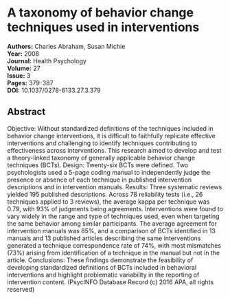 # A taxonomy of behavior change techniques used in interventions

**Authors:** Charles Abraham, Susan Michie  
**Year:** 2008  
**Journal:** Health Psychology  
**Volume:** 27  
**Issue:** 3  
**Pages:** 379-387  
**DOI:** 10.1037/0278-6133.27.3.379  

## Abstract
Objective: Without standardized definitions of the techniques included in behavior change interventions, it is difficult to faithfully replicate effective interventions and challenging to identify techniques contributing to effectiveness across interventions. This research aimed to develop and test a theory-linked taxonomy of generally applicable behavior change techniques (BCTs). Design: Twenty-six BCTs were defined. Two psychologists used a 5-page coding manual to independently judge the presence or absence of each technique in published intervention descriptions and in intervention manuals. Results: Three systematic reviews yielded 195 published descriptions. Across 78 reliability tests (i.e., 26 techniques applied to 3 reviews), the average kappa per technique was 0.79, with 93% of judgments being agreements. Interventions were found to vary widely in the range and type of techniques used, even when targeting the same behavior among similar participants. The average agreement for intervention manuals was 85%, and a comparison of BCTs identified in 13 manuals and 13 published articles describing the same interventions generated a technique correspondence rate of 74%, with most mismatches (73%) arising from identification of a technique in the manual but not in the article. Conclusions: These findings demonstrate the feasibility of developing standardized definitions of BCTs included in behavioral interventions and highlight problematic variability in the reporting of intervention content. (PsycINFO Database Record (c) 2016 APA, all rights reserved)

